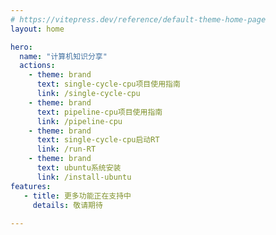```yaml
---
# https://vitepress.dev/reference/default-theme-home-page
layout: home

hero:
  name: "计算机知识分享"
  actions:
    - theme: brand
      text: single-cycle-cpu项目使用指南
      link: /single-cycle-cpu
    - theme: brand
      text: pipeline-cpu项目使用指南
      link: /pipeline-cpu
    - theme: brand
      text: single-cycle-cpu启动RT
      link: /run-RT
    - theme: brand    
      text: ubuntu系统安装
      link: /install-ubuntu
features:
   - title: 更多功能正在支持中
     details: 敬请期待
  
---
```


